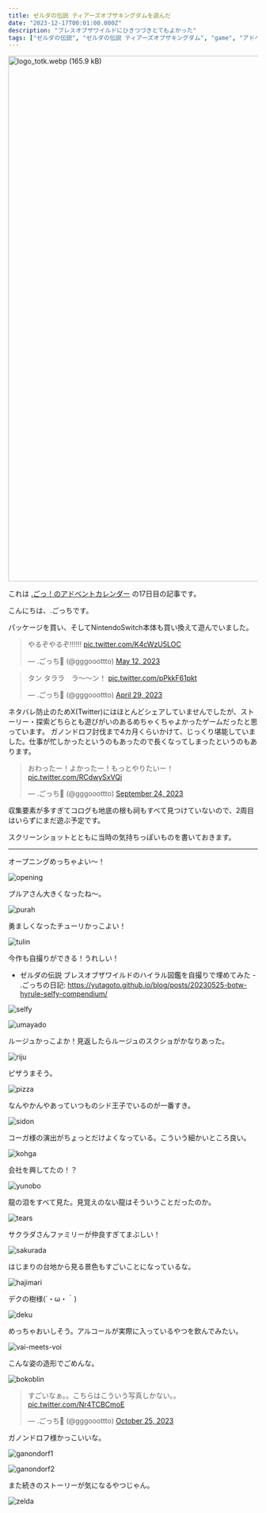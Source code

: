 ```yaml
---
title: ゼルダの伝説 ティアーズオブザキングダムを遊んだ
date: "2023-12-17T00:01:00.000Z"
description: "ブレスオブザワイルドにひきつづきとてもよかった"
tags: ["ゼルダの伝説", "ゼルダの伝説 ティアーズオブザキングダム", "game", "アドベントカレンダー"]
---
```


<img width="1060" alt="logo_totk.webp (165.9 kB)" src="https://img.esa.io/uploads/production/attachments/10836/2023/12/10/43446/a994e10a-3ea3-4599-b09d-68777a0c1937.webp">

これは [.ごっ！のアドベントカレンダー](https://adventar.org/calendars/9122) の17日目の記事です。

こんにちは、.ごっちです。

パッケージを買い、そしてNintendoSwitch本体も買い換えて遊んでいました。

<blockquote class="twitter-tweet"><p lang="ja" dir="ltr">やるぞやるぞ!!!!!! <a href="https://t.co/K4cWzU5LOC">pic.twitter.com/K4cWzU5LOC</a></p>&mdash; .ごっち📝 (@gggooottto) <a href="https://twitter.com/gggooottto/status/1656948961473867777?ref_src=twsrc%5Etfw">May 12, 2023</a></blockquote>

<blockquote class="twitter-tweet"><p lang="ja" dir="ltr">タン タララ　ラ～～ン！ <a href="https://t.co/pPkkF61pkt">pic.twitter.com/pPkkF61pkt</a></p>&mdash; .ごっち📝 (@gggooottto) <a href="https://twitter.com/gggooottto/status/1652123989551239168?ref_src=twsrc%5Etfw">April 29, 2023</a></blockquote>

ネタバレ防止のためX(Twitter)にはほとんどシェアしていませんでしたが、ストーリー・探索どちらとも遊びがいのあるめちゃくちゃよかったゲームだったと思っています。
ガノンドロフ討伐まで4カ月くらいかけて、じっくり堪能していました。仕事が忙しかったというのもあったので長くなってしまったというのもあります。

<blockquote class="twitter-tweet"><p lang="ja" dir="ltr">おわったー！よかったー！もっとやりたいー！ <a href="https://t.co/RCdwySxVQj">pic.twitter.com/RCdwySxVQj</a></p>&mdash; .ごっち📝 (@gggooottto) <a href="https://twitter.com/gggooottto/status/1705974810331992206?ref_src=twsrc%5Etfw">September 24, 2023</a></blockquote>

収集要素が多すぎてコログも地底の根も祠もすべて見つけていないので、2周目はいらずにまだ遊ぶ予定です。

スクリーンショットとともに当時の気持ちっぽいものを書いておきます。

---

オープニングめっちゃよい～！

![opening](/blog/assets/images/posts/20231217-tears-of-the-kingdom/opening.jpg)

プルアさん大きくなったね～。

![purah](/blog/assets/images/posts/20231217-tears-of-the-kingdom/purah.jpg)

勇ましくなったチューリかっこよい！

![tulin](/blog/assets/images/posts/20231217-tears-of-the-kingdom/tulin.jpg)

今作も自撮りができる！うれしい！

- ゼルダの伝説 ブレスオブザワイルドのハイラル図鑑を自撮りで埋めてみた - .ごっちの日記: https://yutagoto.github.io/blog/posts/20230525-botw-hyrule-selfy-compendium/

![selfy](/blog/assets/images/posts/20231217-tears-of-the-kingdom/selfy.jpg)

![umayado](/blog/assets/images/posts/20231217-tears-of-the-kingdom/umayado.jpg)

ルージュかっこよか！見返したらルージュのスクショがかなりあった。

![riju](/blog/assets/images/posts/20231217-tears-of-the-kingdom/riju.jpg)

ピザうまそう。

![pizza](/blog/assets/images/posts/20231217-tears-of-the-kingdom/pizza.jpg)

なんやかんやあっていつものシド王子でいるのが一番すき。

![sidon](/blog/assets/images/posts/20231217-tears-of-the-kingdom/sidon.jpg)

コーガ様の演出がちょっとだけよくなっている。こういう細かいところ良い。

![kohga](/blog/assets/images/posts/20231217-tears-of-the-kingdom/kohga.jpg)

会社を興してたの！？

![yunobo](/blog/assets/images/posts/20231217-tears-of-the-kingdom/yunobo.jpg)

龍の泪をすべて見た。見覚えのない龍はそういうことだったのか。

![tears](/blog/assets/images/posts/20231217-tears-of-the-kingdom/tears.jpg)

サクラダさんファミリーが仲良すぎてまぶしい！

![sakurada](/blog/assets/images/posts/20231217-tears-of-the-kingdom/sakurada.jpg)

はじまりの台地から見る景色もすごいことになっているな。

![hajimari](/blog/assets/images/posts/20231217-tears-of-the-kingdom/hajimari.jpg)

デクの樹様(´・ω・｀)

![deku](/blog/assets/images/posts/20231217-tears-of-the-kingdom/deku.jpg)

めっちゃおいしそう。アルコールが実際に入っているやつを飲んでみたい。

![vai-meets-voi](/blog/assets/images/posts/20231217-tears-of-the-kingdom/vai-meets-voi.jpg)

こんな姿の造形でごめんな。

![bokoblin](/blog/assets/images/posts/20231217-tears-of-the-kingdom/bokoblin.jpg)

<blockquote class="twitter-tweet" data-conversation="none"><p lang="ja" dir="ltr">すごいなぁ。。こちらはこういう写真しかない。。 <a href="https://t.co/Nr4TCBCmoE">pic.twitter.com/Nr4TCBCmoE</a></p>&mdash; .ごっち📝 (@gggooottto) <a href="https://twitter.com/gggooottto/status/1717010638499950645?ref_src=twsrc%5Etfw">October 25, 2023</a></blockquote>

ガノンドロフ様かっこいいな。

![ganondorf1](/blog/assets/images/posts/20231217-tears-of-the-kingdom/ganondorf1.jpg)

![ganondorf2](/blog/assets/images/posts/20231217-tears-of-the-kingdom/ganondorf2.jpg)

また続きのストーリーが気になるやつじゃん。

![zelda](/blog/assets/images/posts/20231217-tears-of-the-kingdom/zelda.jpg)
